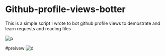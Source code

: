 # Github-profile-views-botter
This is a simple script I wrote to bot github profile views to demostrate and learn requests and reading files

![p](https://i.imgur.com/BjgLp0j.gif)

#preivew
![d](https://i.imgur.com/z8uUjE5.png)
